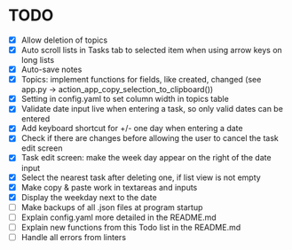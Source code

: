 # TODO

- [x] Allow deletion of topics
- [x] Auto scroll lists in Tasks tab to selected item when using arrow keys on long lists
- [x] Auto-save notes
- [x] Topics: implement functions for fields, like created, changed
      (see app.py -> action_app_copy_selection_to_clipboard())
- [x] Setting in config.yaml to set column width in topics table
- [x] Validate date input live when entering a task, so only valid dates can be entered
- [x] Add keyboard shortcut for +/- one day when entering a date
- [x] Check if there are changes before allowing the user to cancel the task edit screen
- [x] Task edit screen: make the week day appear on the right of the date input
- [x] Select the nearest task after deleting one, if list view is not empty
- [x] Make copy & paste work in textareas and inputs
- [x] Display the weekday next to the date
- [ ] Make backups of all .json files at program startup
- [ ] Explain config.yaml more detailed in the README.md
- [ ] Explain new functions from this Todo list in the README.md
- [ ] Handle all errors from linters